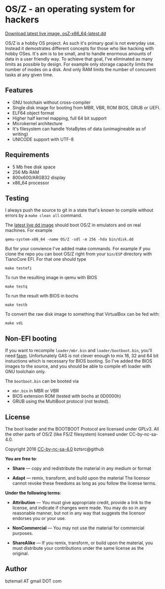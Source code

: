 OS/Z - an operating system for hackers
======================================

[Download latest live image, osZ-x86_64-latest.dd](https://github.com/bztsrc/osz/blob/master/bin/disk.dd?raw=true)

OS/Z is a hobby OS project. As such it's primary goal is not
everyday use. Instead it demostrates different concepts
for those who like hacking with hobby OSes. It's aim is
to be small, and to handle enormous amounts of data in
a user friendly way. To achieve that goal, I've eliminated
as many limits as possible by design.
For example only storage capacity limits the number of inodes
on a disk. And only RAM limits the number of concurent tasks
at any given time.

Features
--------

 - GNU toolchain without cross-compiler
 - Single disk image for booting from MBR, VBR, ROM BIOS, GRUB or UEFI.
 - ELF64 object format
 - Higher half kernel mapping, full 64 bit support
 - Microkernel architecture
 - It's filesystem can handle YotaBytes of data (unimagineable as of writing)
 - UNICODE support with UTF-8

Requirements
------------

 - 5 Mb free disk space
 - 256 Mb RAM
 - 800x600/ARGB32 display
 - x86_64 processor

Testing
-------

I always push the source to git in a state that's known to compile without errors by a `make clean all` command.

The [latest live dd image](https://github.com/bztsrc/osz/blob/master/bin/disk.dd?raw=true) should boot OS/Z in emulators and on real machines. For example

```shell
qemu-system-x86_64 -name OS/Z -sdl -m 256 -hda bin/disk.dd
```

But for your convience I've added make commands. For example if you clone the repo you can boot OS/Z right from your `bin/ESP` directory
with TianoCore EFI. For that one should type

```shell
make testefi
```

To run the resulting image in qemu with BIOS

```shell
make testq
```

To run the result with BIOS in bochs

```shell
make testb
```

To convert the raw disk image to something that VirtualBox can be fed with:

```shell
make vdi
```

Non-EFI booting
---------------

If you want to recompile `loader/mbr.bin` and `loader/bootboot.bin`, you'll need [fasm](http://flatassembler.net).
Unfortunately GAS is not clever enough to mix 16, 32 and 64 bit instuctions which is necessary for BIOS booting. So
I've added the BIOS images to the source, and you should be able to compile efi loader with GNU toolchain only.

The `bootboot.bin` can be booted via 
 - `mbr.bin` in MBR or VBR
 - BIOS extension ROM (tested with bochs at 0D0000h)
 - GRUB using the MultiBoot protocol (not tested).

License
-------

The boot loader and the BOOTBOOT Protocol are licensed under GPLv3.
All the other parts of OS/Z (like FS/Z filesystem) licensed under CC-by-nc-sa-4.0.

 Copyright 2016 [CC-by-nc-sa-4.0](https://creativecommons.org/licenses/by-nc-sa/4.0/) bztsrc@github
 
**You are free to**:

 - **Share** — copy and redistribute the material in any medium or format

 - **Adapt** — remix, transform, and build upon the material
     The licensor cannot revoke these freedoms as long as you follow
     the license terms.
 
**Under the following terms**:

 - **Attribution** — You must give appropriate credit, provide a link to
     the license, and indicate if changes were made. You may do so in
     any reasonable manner, but not in any way that suggests the
     licensor endorses you or your use.

 - **NonCommercial** — You may not use the material for commercial purposes.

 - **ShareAlike** — If you remix, transform, or build upon the material,
     you must distribute your contributions under the same license as
     the original.

Author
------

bztemail AT gmail DOT com
